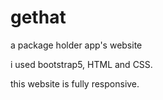 # gethat
a package holder app's website

i used bootstrap5, HTML and CSS.

this website is fully responsive.
